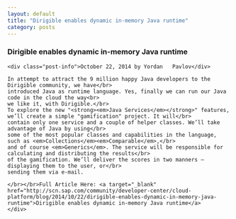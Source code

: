 ```yaml
---
layout: default
title: "Dirigible enables dynamic in-memory Java runtime"
category: posts
---
```

<div class="container">
	<div class="post">
	<b><h3>Dirigible enables dynamic in-memory Java runtime</h3></b>
	
	<div class="post-info">October 22, 2014 by Yordan	Pavlov</div>
	
	In attempt to attract the 9 million happy Java developers to the Dirigible community, we have</br>
	introduced Java as runtime language. Yes, finally we can run our Java code in the cloud the way<br>
	we like it, with Dirigible.</br>
	To explore the new "<strong><em>Java Services</em></strong>" features, we’ll create a simple "gamification" project. It will</br>
	contain only one service and a couple of helper classes. We’ll take advantage of Java by using</br>
	some of the most popular classes and capabilities in the language, such as <em>Collections</em><em>Comparable</em>,</br>
	and of course <em>Generics</em>. The service will be responsible for calculating and distributing the results</br>
	of the gamification. We’ll deliver the scores in two manners – displaying them to the user, or</br>
	sending them via e-mail.

	</br></br>Full Article Here: <a target="_blank" href="http://scn.sap.com/community/developer-center/cloud-platform/blog/2014/10/22/dirigible-enables-dynamic-in-memory-java-runtime">Dirigible enables dynamic in-memory Java runtime</a>
	</div>
</div>
